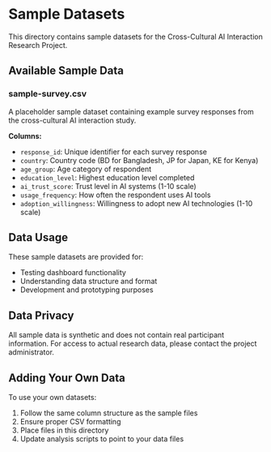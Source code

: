 # Sample Datasets

This directory contains sample datasets for the Cross-Cultural AI Interaction Research Project.

## Available Sample Data

### sample-survey.csv
A placeholder sample dataset containing example survey responses from the cross-cultural AI interaction study.

**Columns:**
- `response_id`: Unique identifier for each survey response
- `country`: Country code (BD for Bangladesh, JP for Japan, KE for Kenya)
- `age_group`: Age category of respondent
- `education_level`: Highest education level completed
- `ai_trust_score`: Trust level in AI systems (1-10 scale)
- `usage_frequency`: How often the respondent uses AI tools
- `adoption_willingness`: Willingness to adopt new AI technologies (1-10 scale)

## Data Usage

These sample datasets are provided for:
- Testing dashboard functionality
- Understanding data structure and format
- Development and prototyping purposes

## Data Privacy

All sample data is synthetic and does not contain real participant information. For access to actual research data, please contact the project administrator.

## Adding Your Own Data

To use your own datasets:
1. Follow the same column structure as the sample files
2. Ensure proper CSV formatting
3. Place files in this directory
4. Update analysis scripts to point to your data files
